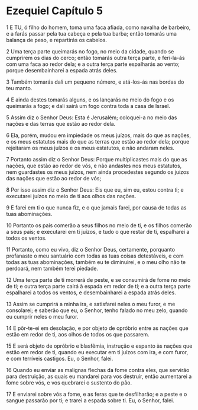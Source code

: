 # Ezequiel Capítulo 5

1	E TU, ó filho do homem, toma uma faca afiada, como navalha de barbeiro, e a farás passar pela tua cabeça e pela tua barba; então tomarás uma balança de peso, e repartirás os cabelos.

2	Uma terça parte queimarás no fogo, no meio da cidade, quando se cumprirem os dias do cerco; então tomarás outra terça parte, e feri-la-ás com uma faca ao redor dela; e a outra terça parte espalharás ao vento; porque desembainharei a espada atrás deles.

3	Também tomarás dali um pequeno número, e atá-los-ás nas bordas do teu manto.

4	E ainda destes tomarás alguns, e os lançarás no meio do fogo e os queimarás a fogo; e dali sairá um fogo contra toda a casa de Israel.

5	Assim diz o Senhor Deus: Esta é Jerusalém; coloquei-a no meio das nações e das terras que estão ao redor dela.

6	Ela, porém, mudou em impiedade os meus juízos, mais do que as nações, e os meus estatutos mais do que as terras que estão ao redor dela; porque rejeitaram os meus juízos e os meus estatutos, e não andaram neles.

7	Portanto assim diz o Senhor Deus: Porque multiplicastes mais do que as nações, que estão ao redor de vós, e não andastes nos meus estatutos, nem guardastes os meus juízos, nem ainda procedestes segundo os juízos das nações que estão ao redor de vós;

8	Por isso assim diz o Senhor Deus: Eis que eu, sim eu, estou contra ti; e executarei juízos no meio de ti aos olhos das nações.

9	E farei em ti o que nunca fiz, e o que jamais farei, por causa de todas as tuas abominações.

10	Portanto os pais comerão a seus filhos no meio de ti, e os filhos comerão a seus pais; e executarei em ti juízos, e tudo o que restar de ti, espalharei a todos os ventos.

11	Portanto, como eu vivo, diz o Senhor Deus, certamente, porquanto profanaste o meu santuário com todas as tuas coisas detestáveis, e com todas as tuas abominações, também eu te diminuirei, e o meu olho não te perdoará, nem também terei piedade.

12	Uma terça parte de ti morrerá de peste, e se consumirá de fome no meio de ti; e outra terça parte cairá à espada em redor de ti; e a outra terça parte espalharei a todos os ventos, e desembainharei a espada atrás deles.

13	Assim se cumprirá a minha ira, e satisfarei neles o meu furor, e me consolarei; e saberão que eu, o Senhor, tenho falado no meu zelo, quando eu cumprir neles o meu furor.

14	E pôr-te-ei em desolação, e por objeto de opróbrio entre as nações que estão em redor de ti, aos olhos de todos os que passarem.

15	E será objeto de opróbrio e blasfêmia, instrução e espanto às nações que estão em redor de ti, quando eu executar em ti juízos com ira, e com furor, e com terríveis castigos. Eu, o Senhor, falei.

16	Quando eu enviar as malignas flechas da fome contra eles, que servirão para destruição, as quais eu mandarei para vos destruir, então aumentarei a fome sobre vós, e vos quebrarei o sustento do pão.

17	E enviarei sobre vós a fome, e as feras que te desfilharão; e a peste e o sangue passarão por ti; e trarei a espada sobre ti. Eu, o Senhor, falei.

